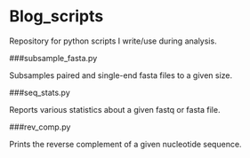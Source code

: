 Blog_scripts
============

Repository for python scripts I write/use during analysis.


###subsample_fasta.py

Subsamples paired and single-end fasta files to a given size.


###seq_stats.py

Reports various statistics about a given fastq or fasta file.


###rev_comp.py

Prints the reverse complement of a given nucleotide sequence.
